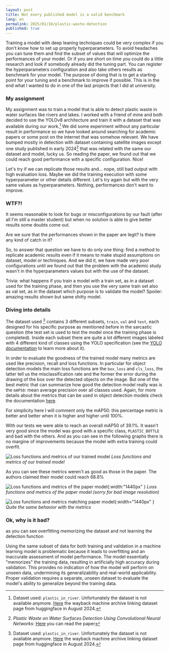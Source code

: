 ```yaml
---
layout: post
title: Not every published model is a valid benchmark
lang: en
permalink: 2025/01/16/plastic-waste-detection
published: true
---
```


Training a model with deep leaning techniques could be very complex if you don't know how to set up properly hyperparameters. 
To avoid headaches you can tune them and find the subset of values that will optimize the performances of your model.
Or if you are short on time you could do a little research and look if somebody already did the tuning part.
You can register the hyperparameters configuration and also take others results as benchmark for your model.
The purpose of doing that is to get a starting point for your tuning and a benchmark to improve if possible.
This is in the end what I wanted to do in one of the last projects that I did at university.

### My assignment

My assignment was to train a model that is able to detect plastic waste in water surfaces like rivers and lakes. 
I worked with a friend of mine and both decided to use the YOLOv8 architecture and train it with a dataset that was available during our work.[^1]
We did some experiment without any particular result in performance so we have looked around searching for academic papers or some 
post on the internet that was somehow relevant.
We have bumped mostly in detection with dataset containing satellite images except one study published in early 2024[^2] that
was related with the same our dataset and model, lucky us. 
So reading the paper, we found out that we could reach good performance with a specific configuration. Nice!

Let's try if we can replicate those results and... nope, still bad output with high evaluation loss.
Maybe we did the training execution with some hyperparameter or other details different. Let's try again but with 
the very same values as hyperparameters. Nothing, performances don't want to improve.

### WTF?!

It seems reasonable to look for bugs or misconfigurations by our fault (after all I'm still a master student) but when no solution
is able to give better results some doubts come out.

Are we sure that the performances shown in the paper are legit? Is there any kind of catch in it?

So, to answer that question we have to do only one thing: find a method to replicate academic results even if it means to
make stupid assumptions on dataset, model or techniques. And we did it, we have made very poor configurations until we found out 
that the problem with the academic study wasn't in the hyperparameters values but with the use of the dataset. 

Trivia: what happens if you train a model with a train set, as in a dataset used for the training phase, and then you use the very
same train set also as val set, as in the dataset which purpose is to validate the model? Spoiler: amazing results shown but same shitty model.

### Diving into details

The dataset used [^1] contains 3 different subsets, `train`, `val` and `test`, each designed for his specific purpose as mentioned before in the sarcastic question (the test set is used to test the model once the training phase is completed).
Inside each subset there are quite a lot different images labeled with 4 different kind of classes using the YOLO specification (see the [YOLO documentation](https://docs.ultralytics.com/datasets/detect/) to learn more about it).

In order to evaluate the goodness of the trained model many metrics are used like precision, recall and loss functions. 
In particular for object detection models the main loss functions are the `box_loss` and `cls_loss`, the latter tell us the misclassification rate and the former the error during the drawing of the box over the detected objects on the image.
But one of the best metric that can summarize how good the detection model really was is the `mAP50`: mean average precision over all classes used.
Again, for more details about the metrics that can be used in object detection models check the documentation [here](https://docs.ultralytics.com/guides/yolo-performance-metrics/).

For simplicity here I will comment only the mAP50: this percentage metric is better and better when it is higher and higher until 100%. 

With our tests we were able to reach an overall mAP50 of 39.1%. It wasn't very good since the model was good with a specific class, `PLASTIC_BOTTLE` and bad with the others. And as you can see in the following graphs there is no margine of improvements because the model with extra training could overfit.

![Loss functions and metrics of our trained model]({{site.baseurl}}/assets/images/plastic_detection/results_1.png)
*Loss functions and metrics of our trained model*

As you can see these metrics weren't as good as those in the paper. The authors claimed their model could reach 68.8%

![Loss functions and metrics of the paper model]({{site.baseurl}}/assets/images/plastic_detection/results_2.png){:width:"1440px" } 
*Loss functions and metrics of the paper model (sorry for bad image resolution)* 

![Loss functions and metrics matching paper model]({{site.baseurl}}/assets/images/plastic_detection/results_3.png){:width="1440px" }
*Quite the same behavior with the metrics* 

### Ok, why is it bad?

as you can see
overfitting
memorizing the dataset and not learning the detection function

Using the same subset of data for both training and validation in a machine learning model is problematic because it leads to overfitting 
and an inaccurate assessment of model performance. The model essentially "memorizes" the training data, resulting in artificially high accuracy 
during validation. This provides no indication of how the model will perform on unseen data, undermining its generalizability and real-world 
applicability. Proper validation requires a separate, unseen dataset to evaluate the model's ability to generalize beyond the training data.



[^1]: Dataset used: `plastic_in_river`. Unfortunately the dataset is not available anymore. [Here](http://web.archive.org/web/20240821170803/https://huggingface.co/datasets/kili-technology/plastic_in_river) the wayback machine archive linking dataset page from huggingface in August 2024.

[^2]: _Plastic Waste on Water Surfaces Detection Using Convolutional Neural Networks_: [Here](https://ceur-ws.org/Vol-3668/paper13.pdf) you can read the paper